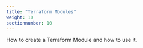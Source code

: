 ```yaml
---
title: "Terraform Modules"
weight: 10
sectionnumber: 10
---
```


How to create a Terraform Module and how to use it.
